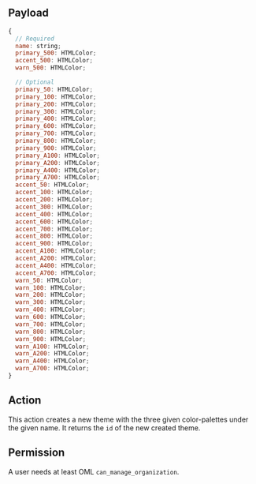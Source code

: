 ## Payload

```js
{
  // Required
  name: string;
  primary_500: HTMLColor;
  accent_500: HTMLColor;
  warn_500: HTMLColor;

  // Optional
  primary_50: HTMLColor;
  primary_100: HTMLColor;
  primary_200: HTMLColor;
  primary_300: HTMLColor;
  primary_400: HTMLColor;
  primary_600: HTMLColor;
  primary_700: HTMLColor;
  primary_800: HTMLColor;
  primary_900: HTMLColor;
  primary_A100: HTMLColor;
  primary_A200: HTMLColor;
  primary_A400: HTMLColor;
  primary_A700: HTMLColor;
  accent_50: HTMLColor;
  accent_100: HTMLColor;
  accent_200: HTMLColor;
  accent_300: HTMLColor;
  accent_400: HTMLColor;
  accent_600: HTMLColor;
  accent_700: HTMLColor;
  accent_800: HTMLColor;
  accent_900: HTMLColor;
  accent_A100: HTMLColor;
  accent_A200: HTMLColor;
  accent_A400: HTMLColor;
  accent_A700: HTMLColor;
  warn_50: HTMLColor;
  warn_100: HTMLColor;
  warn_200: HTMLColor;
  warn_300: HTMLColor;
  warn_400: HTMLColor;
  warn_600: HTMLColor;
  warn_700: HTMLColor;
  warn_800: HTMLColor;
  warn_900: HTMLColor;
  warn_A100: HTMLColor;
  warn_A200: HTMLColor;
  warn_A400: HTMLColor;
  warn_A700: HTMLColor;  
}
```

## Action

This action creates a new theme with the three given color-palettes under the given name. It returns the `id` of the new created theme.

## Permission

A user needs at least OML `can_manage_organization`.